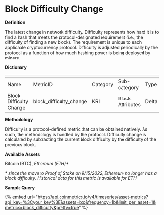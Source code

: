 # Block Difficulty Change

**Definition**

The latest change in network difficulty. Difficulty represents how hard it is to find a hash that meets the protocol-designated requirement (i.e., the difficulty of finding a new block). The requirement is unique to each applicable cryptocurrency protocol. Difficulty is adjusted periodically by the protocol as a function of how much hashing power is being deployed by miners.

**Dictionary**

<table data-header-hidden><thead><tr><th width="165"></th><th width="210"></th><th width="116"></th><th width="141"></th><th></th><th width="107"></th><th></th></tr></thead><tbody><tr><td>Name</td><td>MetricID</td><td>Category</td><td>Sub-category</td><td>Type</td><td>Unit</td><td>Interval</td></tr><tr><td>Block Difficulty Change</td><td>block_difficulty_change</td><td>KRI</td><td>Block Attributes</td><td>Delta</td><td>Difficulty</td><td>1 block</td></tr></tbody></table>

**Methodology**

Difficulty is a protocol-defined metric that can be obtained natively. As such, the methodology is handled by the protocol. Difficulty change is calculated by subtracting the current block difficulty by the difficulty of the previous block.

**Available Assets**&#x20;

Bitcoin (BTC), _Ethereum (ETH)\*_

_\* since the move to Proof of Stake on 9/15/2022, Ethereum no longer has a block difficulty. Historical data for this metric is available for ETH_

**Sample Query**

{% embed url="https://api.coinmetrics.io/v4/timeseries/asset-metrics?api_key=%3Cyour_key%3E&assets=btc&frequency=1b&limit_per_asset=1&metrics=block_difficulty&pretty=true" %}
